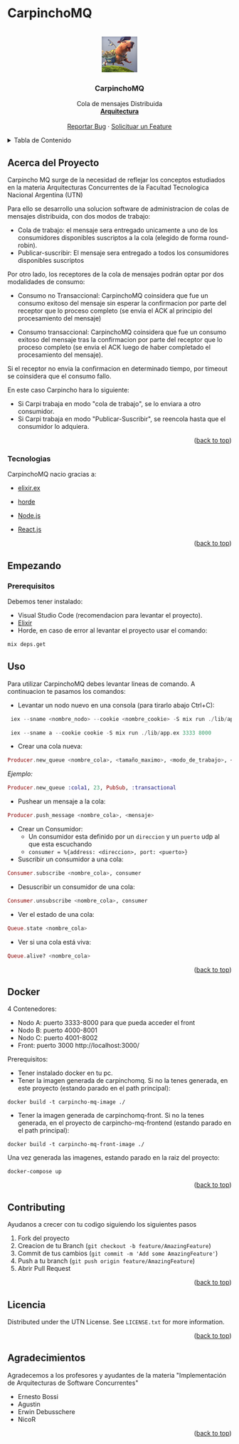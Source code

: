 # CarpinchoMQ

<div id="top"></div>

<!-- PROJECT LOGO -->
<br />
<div align="center">
  <a href="https://cdn-animation.artstation.com/p/video_sources/000/080/066/capyyyy.mp4">
    <img src="/logo.jpg" alt="Logo" width="80" height="80">
  </a>

  <h3 align="center">CarpinchoMQ</h3>

  <p align="center">
    Cola de mensajes Distribuida
    <br />
    <a href="https://docs.google.com/presentation/d/1VDxvDrjhcT-lU6jzsXcdXj_cKO4XjDdpMJqDITbxtiM/edit?usp=sharing"><strong>Arquitectura</strong></a>
    <br />
    <br />
    <a href="https://github.com/TP-IASC/CarpinchoMQ/issues">Reportar Bug</a>
    ·
    <a href="https://github.com/TP-IASC/CarpinchoMQ/issues">Solicituar un Feature</a>
  </p>
</div>



<!-- TABLE OF CONTENTS -->
<details>
  <summary>Tabla de Contenido</summary>
  <ol>
    <li>
      <a href="#acerca-del-proyecto">Sobre el Proyecto</a>
      <ul>
        <li><a href="#tecnologias">Tecnologias</a></li>
      </ul>
    </li>
    <li>
      <a href="#empezando">Empezando</a>
      <ul>
        <li><a href="#prerequisitos">Prerequisitos</a></li>
        <li><a href="#uso">Uso</a></li>
         <li><a href="#docker">Docker</a></li>
      </ul>
    </li>
    <li><a href="#licencia">Licencia</a></li>
    <li><a href="#fuentes">Fuentes</a></li>
    <li><a href="#agradecimientos">Agradecimientos</a></li>
  </ol>
  </ol>
</details>



<!-- ABOUT THE PROJECT -->
## Acerca del Proyecto

Carpincho MQ surge de la necesidad de reflejar los conceptos estudiados en la materia Arquitecturas Concurrentes de la Facultad Tecnologica Nacional Argentina (UTN)

Para ello se desarrollo una solucion software de administracion de colas de mensajes distribuida, con dos modos de trabajo:

* Cola de trabajo: el mensaje sera entregado unicamente a uno de los consumidores disponibles suscriptos a la cola (elegido de forma round-robin).
* Publicar-suscribir: El mensaje sera entregado a todos los consumidores disponibles suscriptos

Por otro lado, los receptores de la cola de mensajes podrán optar por dos modalidades de consumo:

* Consumo no Transaccional:
  CarpinchoMQ coinsidera que fue un consumo exitoso del mensaje sin esperar la confirmacion por parte del receptor que lo proceso completo (se envia el ACK al principio del procesamiento del mensaje)

* Consumo transaccional:
  CarpinchoMQ coinsidera que fue un consumo exitoso del mensaje tras la confirmacion por parte del receptor que lo proceso completo (se envia el ACK luego de haber completado el procesamiento del mensaje).

Si el receptor no envia la confirmacion en determinado tiempo, por timeout se coinsidera que el consumo fallo.

  En este caso Carpincho hara lo siguiente:
* Si Carpi trabaja en modo "cola de trabajo", se lo enviara a otro consumidor.
* Si Carpi trabaja en modo "Publicar-Suscribir", se reencola hasta que el consumidor lo adquiera.

<p align="right">(<a href="#top">back to top</a>)</p>



### Tecnologias

CarpinchoMQ nacio gracias a:


* [elixir.ex](https://elixir-lang.org/)
* [horde](https://hexdocs.pm/horde/getting_started.html)

* [Node.js](https://nodejs.org/es/)
* [React.js](https://es.reactjs.org/)

<p align="right">(<a href="#top">back to top</a>)</p>

<!-- GETTING STARTED -->
## Empezando

### Prerequisitos

Debemos tener instalado:
* Visual Studio Code (recomendacion para levantar el proyecto).
* [Elixir](https://elixir-lang.org/install.html) 
* Horde, en caso de error al levantar el proyecto usar el comando:
```sh
mix deps.get
 ```

<!-- USAGE EXAMPLES -->
## Uso

Para utilizar CarpinchoMQ debes levantar lineas de comando.
A continuacion te pasamos los comandos:

* Levantar un nodo nuevo en una consola (para tirarlo abajo Ctrl+C): 



 ```elixir
  iex --sname <nombre_nodo> --cookie <nombre_cookie> -S mix run ./lib/app.ex <puertohttp> <puertoudp>
   ``` 
 ```elixir
  iex --sname a --cookie cookie -S mix run ./lib/app.ex 3333 8000
   ``` 
* Crear una cola nueva: 
```elixir
Producer.new_queue <nombre_cola>, <tamaño_maximo>, <modo_de_trabajo>, <modo_de_transaccionalidad>
  ``` 
  _Ejemplo:_
  ```elixir
Producer.new_queue :cola1, 23, PubSub, :transactional
  ``` 
* Pushear un mensaje a la cola: 
```elixir
Producer.push_message <nombre_cola>, <mensaje>
  ``` 
* Crear un Consumidor:
    - Un consumidor esta definido por un `direccion` y un `puerto` udp al que esta escuchando
    - `consumer = %{address: <direccion>, port: <puerto>}`
* Suscribir un consumidor a una cola: 
```elixir
Consumer.subscribe <nombre_cola>, consumer
 ``` 
* Desuscribir un consumidor de una cola: 
```elixir
Consumer.unsubscribe <nombre_cola>, consumer
 ``` 
* Ver el estado de una cola: 
```elixir
Queue.state <nombre_cola>
 ``` 
* Ver si una cola está viva: 
```elixir
Queue.alive? <nombre_cola>
 ``` 

<p align="right">(<a href="#top">back to top</a>)</p>

<!-- Docker-->
## Docker

4 Contenedores:

* Nodo A: puerto 3333-8000 para que pueda acceder el front
* Nodo B: puerto 4000-8001
* Nodo C: puerto 4001-8002
* Front: puerto 3000 http://localhost:3000/

Prerequisitos:

* Tener instalado docker en tu pc.
* Tener la imagen generada de carpinchomq. Si no la tenes generada, en este proyecto (estando parado en el path principal):
```docker
docker build -t carpincho-mq-image ./
```

* Tener la imagen generada de carpinchomq-front.
  Si no la tenes generada, en el proyecto de carpincho-mq-frontend (estando parado en el path principal):
```docker
docker build -t carpincho-mq-front-image ./
```
Una vez generada las imagenes, estando parado en la raiz del proyecto:
```docker
docker-compose up
```
<p align="right">(<a href="#top">back to top</a>)</p>

<!-- CONTRIBUTING -->
## Contributing

Ayudanos a crecer con tu codigo siguiendo los siguientes pasos

1. Fork del proyecto
2. Creacion de tu Branch (`git checkout -b feature/AmazingFeature`)
3. Commit de tus cambios (`git commit -m 'Add some AmazingFeature'`)
4. Push a tu branch (`git push origin feature/AmazingFeature`)
5. Abrir Pull Request

<p align="right">(<a href="#top">back to top</a>)</p>



<!-- LICENSE -->
## Licencia

Distributed under the UTN License. See `LICENSE.txt` for more information.

<p align="right">(<a href="#top">back to top</a>)</p>


<!-- ACKNOWLEDGMENTS -->
## Agradecimientos

Agradecemos a los profesores y ayudantes de la materia "Implementación de Arquitecturas de Software Concurrentes"
* Ernesto Bossi
* Agustin
* Erwin Debusschere
* NicoR

<p align="right">(<a href="#top">back to top</a>)</p>
